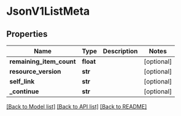 # JsonV1ListMeta


## Properties
Name | Type | Description | Notes
------------ | ------------- | ------------- | -------------
**remaining_item_count** | **float** |  | [optional] 
**resource_version** | **str** |  | [optional] 
**self_link** | **str** |  | [optional] 
**_continue** | **str** |  | [optional] 

[[Back to Model list]](../README.md#documentation-for-models) [[Back to API list]](../README.md#documentation-for-api-endpoints) [[Back to README]](../README.md)



